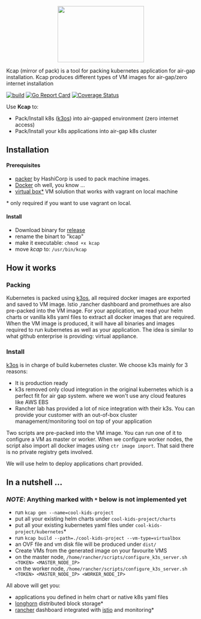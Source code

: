 <p align="center">
  <img width="230" height="150" src="https://github.com/zodiac1214/kcap/blob/master/logo.png?raw=true">

  <span>Kcap (mirror of pack) is a tool for packing kubernetes application for air-gap installation. Kcap produces different types of VM images for air-gap/zero internet installation</span>
</p>

[![build](https://github.com/zodiac1214/kcap/workflows/Go/badge.svg)](https://github.com/zodiac1214/kcap/actions?query=workflow%3AGo+branch%3Amaster)
[![Go Report Card](https://goreportcard.com/badge/github.com/zodiac1214/kcap)](https://goreportcard.com/report/github.com/zodiac1214/kcap)
[![Coverage Status](https://coveralls.io/repos/github/zodiac1214/kcap/badge.svg?branch=master)](https://coveralls.io/github/zodiac1214/kcap?branch=master)

Use **Kcap** to:
* Pack/Install k8s ([k3os](https://github.com/rancher/k3os)) into air-gapped environment (zero internet access)
* Pack/Install your k8s applications into air-gap k8s cluster

## Installation
#### Prerequisites
* [packer](https://www.packer.io/) by HashiCorp is used to pack machine images.
* [Docker](https://docker.io) oh well, you know ...
* [virtual box*](https://www.virtualbox.org/) VM solution that works with vagrant on local machine

\* only required if you want to use vagrant on local.
#### Install
* Download binary for [release](https://github.com/zodiac1214/kcap/releases)
* rename the binart to "kcap"
* make it executable: ``chmod +x kcap``
* move *kcap* to: `/usr/bin/kcap`

## How it works
### Packing
Kubernetes is packed using [k3os](https://github.com/rancher/k3os), all required docker images are exported and saved to VM image. Istio ,rancher dashboard and promethues are also pre-packed into the VM image. For your application, we read your helm charts or vanilla k8s yaml files to extract all docker images that are required. When the VM image is produced, it will have all binaries and images required to run kubernetes as well as your application. The idea is similar to what github enterprise is providing: virtual appliance.    
### Install
[k3os](https://github.com/rancher/k3os) is in charge of build kubernetes cluster. We choose k3s mainly for 3 reasons:
* It is production ready
* k3s removed only cloud integration in the original kubernetes which is a perfect fit for air gap system. where we won't use any cloud features like AWS EBS
* Rancher lab has provided a lot of nice integration with their k3s. You can provide your customer with an out-of-box cluster management/monitoring tool on top of your application

Two scripts are pre-packed into the VM image. You can run one of it to configure a VM as master or worker. When we configure worker nodes, the script also import all docker images using `ctr image import`. That said there is no private registry gets involved. 

We will use helm to deploy applications chart provided.   

## In a nutshell ...
### *NOTE*: Anything marked with ``*`` below is not implemented yet 
* run ``kcap gen --name=cool-kids-project``
* put all your existing helm charts under ``cool-kids-project/charts``
* put all your existing kubernetes yaml files under ``cool-kids-project/kubernetes``\*
* run ``kcap build --path=./cool-kids-project --vm-type=virtualbox``
* an OVF file and vm disk file will be produced under ``dist/``
* Create VMs from the generated image on your favourite VMS
* on the master node, ``/home/rancher/scripts/configure_k3s_server.sh <TOKEN> <MASTER_NODE_IP>``
* on the worker node, ``/home/rancher/scripts/configure_k3s_server.sh <TOKEN> <MASTER_NODE_IP> <WORKER_NODE_IP>``

All above will get you:
* applications you defined in helm chart or native k8s yaml files
* [longhorn](https://github.com/longhorn/longhorn) distributed block storage\*
* [rancher](https://github.com/rancher/rancher) dashboard integrated with [istio](https://istio.io/) and monitoring\*

